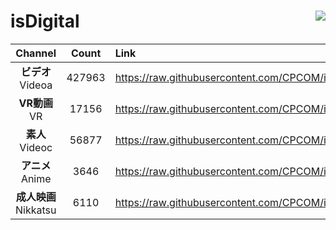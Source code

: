 # isDigital <img align="right" src="https://img.shields.io/github/last-commit/CPCOM/isDigital"/>  
  
| Channel | Count | Link |  
| :-----: | :---: | :--- |  
|**ビデオ**<br />Videoa | 427963 | https://raw.githubusercontent.com/CPCOM/isDigital/main/Videoa.txt |  
|**VR動画**<br />VR | 17156 | https://raw.githubusercontent.com/CPCOM/isDigital/main/VR.txt |  
|**素人**<br />Videoc | 56877 | https://raw.githubusercontent.com/CPCOM/isDigital/main/Videoc.txt |  
|**アニメ**<br />Anime | 3646 | https://raw.githubusercontent.com/CPCOM/isDigital/main/Anime.txt |  
|**成人映画**<br />Nikkatsu | 6110 | https://raw.githubusercontent.com/CPCOM/isDigital/main/Nikkatsu.txt |  